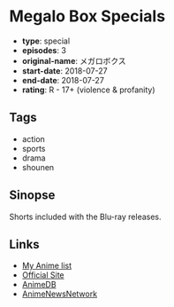 # Megalo Box Specials

-   **type**: special
-   **episodes**: 3
-   **original-name**: メガロボクス
-   **start-date**: 2018-07-27
-   **end-date**: 2018-07-27
-   **rating**: R - 17+ (violence & profanity)

## Tags

-   action
-   sports
-   drama
-   shounen

## Sinopse

Shorts included with the Blu-ray releases.

## Links

-   [My Anime list](https://myanimelist.net/anime/37703/Megalo_Box_Specials)
-   [Official Site](http://www.megalobox.com/)
-   [AnimeDB](http://anidb.info/perl-bin/animedb.pl?show=anime&aid=13517)
-   [AnimeNewsNetwork](http://www.animenewsnetwork.com/encyclopedia/anime.php?id=20565)
